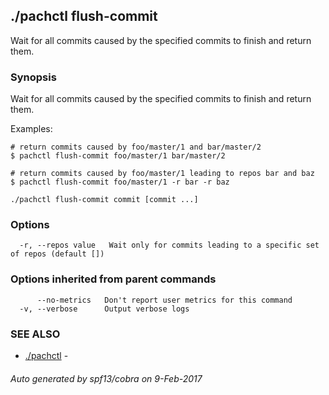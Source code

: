 ## ./pachctl flush-commit

Wait for all commits caused by the specified commits to finish and return them.

### Synopsis


Wait for all commits caused by the specified commits to finish and return them.

Examples:

	# return commits caused by foo/master/1 and bar/master/2
	$ pachctl flush-commit foo/master/1 bar/master/2

	# return commits caused by foo/master/1 leading to repos bar and baz
	$ pachctl flush-commit foo/master/1 -r bar -r baz



```
./pachctl flush-commit commit [commit ...]
```

### Options

```
  -r, --repos value   Wait only for commits leading to a specific set of repos (default [])
```

### Options inherited from parent commands

```
      --no-metrics   Don't report user metrics for this command
  -v, --verbose      Output verbose logs
```

### SEE ALSO
* [./pachctl](./pachctl.md)	 - 

###### Auto generated by spf13/cobra on 9-Feb-2017
